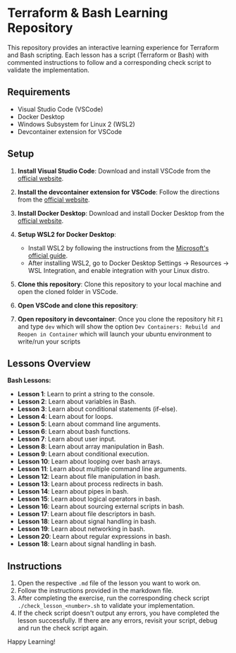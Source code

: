 # Terraform & Bash Learning Repository

This repository provides an interactive learning experience for Terraform and Bash scripting. Each lesson has a script (Terraform or Bash) with commented instructions to follow and a corresponding check script to validate the implementation.

## Requirements

- Visual Studio Code (VSCode)
- Docker Desktop
- Windows Subsystem for Linux 2 (WSL2)
- Devcontainer extension for VSCode

## Setup

1. **Install Visual Studio Code**: Download and install VSCode from the [official website](https://code.visualstudio.com/).

2. **Install the devcontainer extension for VSCode**: Follow the directions from the [official website](https://code.visualstudio.com/docs/devcontainers/tutorial).

3. **Install Docker Desktop**: Download and install Docker Desktop from the [official website](https://www.docker.com/products/docker-desktop).

4. **Setup WSL2 for Docker Desktop**:
    - Install WSL2 by following the instructions from the [Microsoft's official guide](https://docs.microsoft.com/en-us/windows/wsl/install-win10).
    - After installing WSL2, go to Docker Desktop Settings -> Resources -> WSL Integration, and enable integration with your Linux distro.

5. **Clone this repository**: Clone this repository to your local machine and open the cloned folder in VSCode.

6. **Open VSCode and clone this repository**:

7. **Open repository in devcontainer**: Once you clone the repository hit `F1` and type `dev` which will show the option `Dev Containers: Rebuild and Reopen in Container` which will launch your ubuntu environment to write/run your scripts

## Lessons Overview

**Bash Lessons:**

- **Lesson 1**: Learn to print a string to the console.
- **Lesson 2**: Learn about variables in Bash.
- **Lesson 3**: Learn about conditional statements (if-else).
- **Lesson 4**: Learn about for loops.
- **Lesson 5**: Learn about command line arguments.
- **Lesson 6**: Learn about bash functions.
- **Lesson 7**: Learn about user input.
- **Lesson 8**: Learn about array manipulation in Bash.
- **Lesson 9**: Learn about conditional execution.
- **Lesson 10**: Learn about looping over bash arrays.
- **Lesson 11**: Learn about multiple command line arguments.
- **Lesson 12**: Learn about file manipulation in bash.
- **Lesson 13**: Learn about process redirects in bash.
- **Lesson 14**: Learn about pipes in bash.
- **Lesson 15**: Learn about logical operators in bash.
- **Lesson 16**: Learn about sourcing external scripts in bash.
- **Lesson 17**: Learn about file descriptors in bash.
- **Lesson 18**: Learn about signal handling in bash.
- **Lesson 19**: Learn about networking in bash.
- **Lesson 20**: Learn about regular expressions in bash.
- **Lesson 18**: Learn about signal handling in bash.

## Instructions

1. Open the respective `.md` file of the lesson you want to work on.
2. Follow the instructions provided in the markdown file.
3. After completing the exercise, run the corresponding check script `./check_lesson_<number>.sh` to validate your implementation.
4. If the check script doesn't output any errors, you have completed the lesson successfully. If there are any errors, revisit your script, debug and run the check script again.

Happy Learning!
